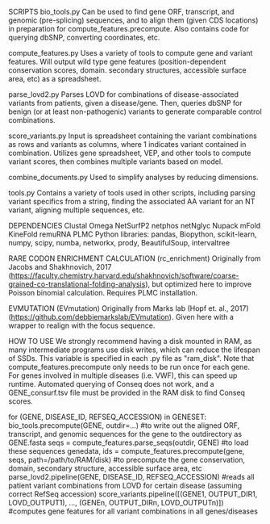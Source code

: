 SCRIPTS
bio_tools.py
Can be used to find gene ORF, transcript, and genomic (pre-splicing) sequences, and to align them (given CDS locations) in preparation for compute_features.precompute.
Also contains code for querying dbSNP, converting coordinates, etc.

compute_features.py
Uses a variety of tools to compute gene and variant features.
Will output wild type gene features (position-dependent conservation scores, domain. secondary structures, accessible surface area, etc) as a spreadsheet. 

parse_lovd2.py
Parses LOVD for combinations of disease-associated variants from patients, given a disease/gene. Then, queries dbSNP for benign (or at least non-pathogenic) variants to generate comparable control combinations. 

score_variants.py
Input is spreadsheet containing the variant combinations as rows and variants as columns, where 1 indicates variant contained in combination.
Utilizes gene spreadsheet, VEP, and other tools to compute variant scores, then combines multiple variants based on model.

combine_documents.py
Used to simplify analyses by reducing dimensions.

tools.py
Contains a variety of tools used in other scripts, including parsing variant specifics from a string, finding the associated AA variant for an NT variant, aligning multiple sequences, etc.

DEPENDENCIES 
Clustal Omega
NetSurfP2
netphos
netNglyc
Nupack
mFold
KineFold
remuRNA
PLMC
Python libraries: pandas, Biopython, scikit-learn, numpy, scipy, numba, networkx, prody, BeautifulSoup, intervaltree

RARE CODON ENRICHMENT CALCULATION (rc_enrichment)
Originally from Jacobs and Shakhnovich, 2017 (https://faculty.chemistry.harvard.edu/shakhnovich/software/coarse-grained-co-translational-folding-analysis), but optimized here to improve Poisson binomial calculation. 
Requires PLMC installation.

EVMUTATION (EVmutation)
Originally from Marks lab (Hopf et. al., 2017) (https://github.com/debbiemarkslab/EVmutation). Given here with a wrapper to realign with the focus sequence.

HOW TO USE
We strongly recommend having a disk mounted in RAM, as many intermediate programs use disk writes, which can reduce the lifespan of SSDs. This variable is specified in each .py file as "ram_disk".
Note that compute_features.precompute only needs to be run once for each gene. For genes involved in multiple diseases (i.e. VWF), this can speed up runtime.
Automated querying of Conseq does not work, and a GENE_consurf.tsv file must be provided in the RAM disk to find Conseq scores.

for (GENE, DISEASE_ID, REFSEQ_ACCESSION) in GENESET:
	bio_tools.precompute(GENE, outdir=...) #to write out the aligned ORF, transcript, and genomic sequences for the gene to the outdirectory as GENE.fasta
	seqs = compute_features.parse_seqs(outdir, GENE) #to load these sequences
	genedata, ids = compute_features.precompute(gene, seqs, path=/path/to/RAM/disk) #to precompute the gene conservation, domain, secondary structure, accessible surface area, etc
	parse_lovd2.pipeline(GENE, DISEASE_ID, REFSEQ_ACCESSION) #reads all patient variant combinations from LOVD for certain disease (assuming correct RefSeq accession)
score_variants.pipeline([(GENE1, OUTPUT_DIR1, LOVD_OUTPUT1), ..., (GENEn, OUTPUT_DIRn, LOVD_OUTPUTn)]) #computes gene features for all variant combinations in all genes/diseases
